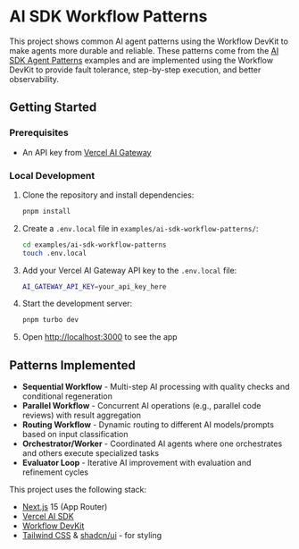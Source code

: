 # AI SDK Workflow Patterns

This project shows common AI agent patterns using the Workflow DevKit to make agents more durable and reliable. These patterns come from the [AI SDK Agent Patterns](https://ai-sdk.dev/docs/agents/workflows#patterns-with-examples) examples and are implemented using the Workflow DevKit to provide fault tolerance, step-by-step execution, and better observability.

## Getting Started

### Prerequisites

- An API key from [Vercel AI Gateway](https://vercel.com/d?to=%2F%5Bteam%5D%2F%7E%2Fai&title=Go+to+AI+Gateway)

### Local Development

1. Clone the repository and install dependencies:

   ```bash
   pnpm install
   ```

2. Create a `.env.local` file in `examples/ai-sdk-workflow-patterns/`:

   ```bash
   cd examples/ai-sdk-workflow-patterns
   touch .env.local
   ```

3. Add your Vercel AI Gateway API key to the `.env.local` file:

   ```bash
   AI_GATEWAY_API_KEY=your_api_key_here
   ```

3. Start the development server:

   ```bash
   pnpm turbo dev
   ```

4. Open [http://localhost:3000](http://localhost:3000) to see the app

## Patterns Implemented

- **Sequential Workflow** - Multi-step AI processing with quality checks and conditional regeneration
- **Parallel Workflow** - Concurrent AI operations (e.g., parallel code reviews) with result aggregation  
- **Routing Workflow** - Dynamic routing to different AI models/prompts based on input classification
- **Orchestrator/Worker** - Coordinated AI agents where one orchestrates and others execute specialized tasks
- **Evaluator Loop** - Iterative AI improvement with evaluation and refinement cycles

This project uses the following stack:

- [Next.js](https://nextjs.org) 15 (App Router)
- [Vercel AI SDK](https://sdk.vercel.ai/docs)
- [Workflow DevKit](https://useworkflow.dev)
- [Tailwind CSS](https://tailwindcss.com) & [shadcn/ui](https://ui.shadcn.com) - for styling
